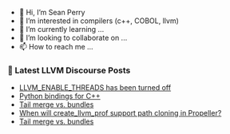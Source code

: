 - 👋 Hi, I’m Sean Perry
- 👀 I’m interested in compilers (c++, COBOL, llvm)
- 🌱 I’m currently learning ...
- 💞️ I’m looking to collaborate on ...
- 📫 How to reach me ...

<!---
s66perry/s66perry is a ✨ special ✨ repository because its `README.md` (this file) appears on your GitHub profile.
You can click the Preview link to take a look at your changes.
--->
### 📕 Latest LLVM Discourse Posts

<!-- DISCOURSE-LLVM:START -->
- [LLVM_ENABLE_THREADS has been turned off](https://discourse.llvm.org/t/llvm-enable-threads-has-been-turned-off/85916#post_3)
- [Python bindings for C++](https://discourse.llvm.org/t/python-bindings-for-c/86093#post_2)
- [Tail merge vs. bundles](https://discourse.llvm.org/t/tail-merge-vs-bundles/85931#post_7)
- [When will create_llvm_prof support path cloning in Propeller?](https://discourse.llvm.org/t/when-will-create-llvm-prof-support-path-cloning-in-propeller/86039#post_2)
- [Tail merge vs. bundles](https://discourse.llvm.org/t/tail-merge-vs-bundles/85931#post_6)
<!-- DISCOURSE-LLVM:END -->
